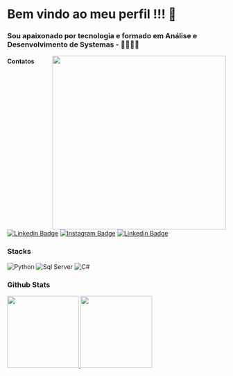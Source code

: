 # Bem vindo ao meu perfil !!! 👋



### Sou apaixonado por tecnologia e formado em Análise e Desenvolvimento de Systemas - 👨‍🎓👨‍💻




<img align="right" src="fcf7fd0c619bb87706533079240915f3.gif" width="400px">

#### Contatos

[![Linkedin Badge](https://img.shields.io/badge/-LinkedIn-0e76a8?style=flat-square&logo=Linkedin&logoColor=white)](https://www.linkedin.com/in/regis-da-silva-santos/)
[![Instagram Badge](https://img.shields.io/badge/-Instagram-e4405f?style=flat-square&logo=Instagram&logoColor=white)](https://www.instagram.com/renato_vinicius_mattos/)
[![Linkedin Badge](https://img.shields.io/badge/-Facebook-0e76a8?style=flat-square&logo=Facebook&logoColor=white)](https://www.facebook.com/renatovinicius.mattos/)


### Stacks

<p>
  <img alt="Python" src="https://img.shields.io/badge/Python-d0bf00?style=for-the-badge&logo=python&logoColor=white"/>
  <img alt="Sql Server" src="https://img.shields.io/badge/SqlServer-316192?style=for-the-badge&logo=microsoft-sql-server&logoColor=white"/>
  <img alt="C#" src="https://img.shields.io/badge/CSharp-563D7C?style=for-the-badge&logo=csharp&logoColor=white"/>

</p>


### Github Stats

<a href="#">
  <img src="https://github-readme-stats.vercel.app/api?username=Renatosnp1&show_icons=true&count_private=true&theme=merko" height="165">
  <img src="https://github-readme-stats.vercel.app/api/top-langs/?username=Renatosnp1&layout=compact&theme=merko&hide=css,html,jupyter%20notebook" height = "165">
</a>
